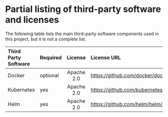 # Partial listing of third-party software and licenses

The following table lists the main third-party software components used in this project, but it is not a complete list.

| Third Party Software | Required |  License   | License URL                                                  |
| :------------------- | -------- | :--------: | :----------------------------------------------------------- |
| Docker               | optional | Apache 2.0 | https://github.com/docker/docker/blob/master/LICENSE         |
| Kubernetes           | yes      | Apache 2.0 | https://github.com/kubernetes/kubernetes/blob/master/LICENSE |
| Helm                 | yes      | Apache 2.0 | https://github.com/helm/helm/blob/main/LICENSE               |
